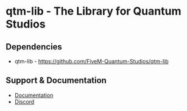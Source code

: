 # qtm-lib - The Library for Quantum Studios

## Dependencies
* qtm-lib - https://github.com/FiveM-Quantum-Studios/qtm-lib

## Support & Documentation
* [Documentation](https://docs.quantum-studios.net/)
* [Discord](https://dc.quantum-studios.net/)
